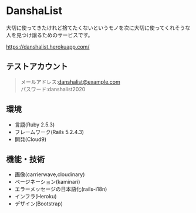 # DanshaList

大切に使ってきたけれど捨てたくないというモノを次に大切に使ってくれそうな人を見つけ譲るためのサービスです。

https://danshalist.herokuapp.com/

## テストアカウント

>メールアドレス:danshalist@example.com  
>パスワード:danshalist2020  

## 環境

* 言語(Ruby 2.5.3)
* フレームワーク(Rails 5.2.4.3)
* 開発(Cloud9)

## 機能・技術

* 画像(carrierwave,cloudinary)
* ページネーション(kaminari)
* エラーメッセージの日本語化(rails-i18n)
* インフラ(Heroku)
* デザイン(Bootstrap)